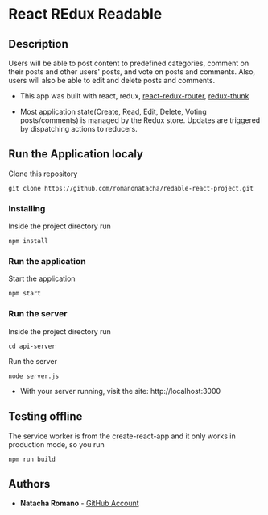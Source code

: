 React REdux Readable
===============================

## Description

Users will be able to post content to predefined categories, comment on their posts and other users' posts, and vote on posts and comments. Also, users will also be able to edit and delete posts and comments.

* This app was built with react, redux, [react-redux-router](https://github.com/reactjs/react-router-redux), [redux-thunk](https://github.com/gaearon/redux-thunk)

* Most application state(Create, Read, Edit, Delete, Voting posts/comments) is managed by the Redux store. Updates are triggered by dispatching actions to reducers.

## Run the Application localy

Clone this repository

```
git clone https://github.com/romanonatacha/redable-react-project.git
```

### Installing

Inside the project directory run

```
npm install
```

### Run the application

Start the application

```
npm start
```

### Run the server

Inside the project directory run

```
cd api-server
```

Run the server

```
node server.js
```

* With your server running, visit the site: http://localhost:3000

## Testing offline
The service worker is from the create-react-app and it only works in production mode, so you run
```
npm run build
```

 ## Authors

* **Natacha Romano** - [GitHub Account](https://github.com/romanonatacha)